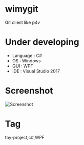 # wimygit
Git client like p4v

# Under developing
* Language : C#
* OS       : Windows
* GUI      : WPF
* IDE      : Visual Studio 2017

# Screenshot
![Screenshot](https://raw.githubusercontent.com/zelon/wimygit/master/ScreenShot.png)

# Tag
toy-project,c#,WPF
